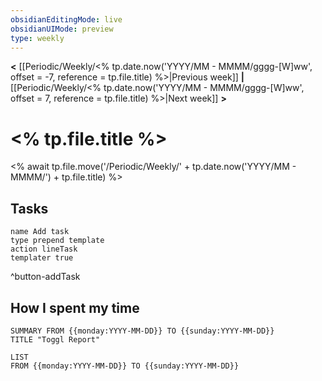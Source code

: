 ```yaml
---
obsidianEditingMode: live
obsidianUIMode: preview
type: weekly
---
```


**<** [[Periodic/Weekly/<% tp.date.now('YYYY/MM - MMMM/gggg-[W]ww', offset = -7, reference = tp.file.title) %>|Previous week]] **|** [[Periodic/Weekly/<% tp.date.now('YYYY/MM - MMMM/gggg-[W]ww', offset = 7, reference = tp.file.title) %>|Next week]] **>**

# <% tp.file.title %>
<% await tp.file.move('/Periodic/Weekly/' + tp.date.now('YYYY/MM - MMMM/') + tp.file.title) %>
## Tasks

```button
name Add task
type prepend template
action lineTask
templater true
```
^button-addTask

## How I spent my time

```toggl
SUMMARY FROM {{monday:YYYY-MM-DD}} TO {{sunday:YYYY-MM-DD}}
TITLE "Toggl Report"
```

```toggl
LIST
FROM {{monday:YYYY-MM-DD}} TO {{sunday:YYYY-MM-DD}}
```


